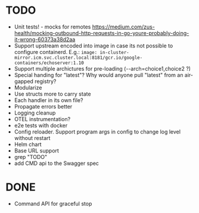 # TODO

- Unit tests! - mocks for remotes https://medium.com/zus-health/mocking-outbound-http-requests-in-go-youre-probably-doing-it-wrong-60373a38d2aa
- Support upstream encoded into image in case its not possible to configure containerd. E.g.:
  `image: in-cluster-mirror.icm.svc.cluster.local:8181/gcr.io/google-containers/echoserver:1.10`
- Support multiple archictures for pre-loading (--arch=choice1,choice2 ?)
- Special handing for "latest"? Why would anyone pull "latest" from an air-gapped registry?
- Modularize
- Use structs more to carry state
- Each handler in its own file?
- Propagate errors better
- Logging cleanup
- OTEL instrumentation?
- e2e tests with docker
- Config reloader. Support program args in config to change log level without restart
- Helm chart
- Base URL support
- grep "TODO"
- add CMD api to the Swagger spec

# DONE

- Command API for graceful stop
